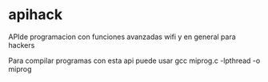 # apihack
APIde programacion con funciones avanzadas wifi y en general para hackers

Para compilar programas con esta api puede usar gcc miprog.c -lpthread -o miprog
